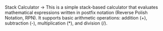 Stack Calculator ->
This is a simple stack-based calculator that evaluates mathematical expressions written in postfix notation (Reverse Polish Notation, RPN). It supports basic arithmetic operations: addition (+), subtraction (-), multiplication (*), and division (/).
